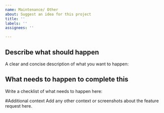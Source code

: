 ```yaml
---
name: Maintenance/ Other
about: Suggest an idea for this project
title: ''
labels: ''
assignees: ''

---
```


## Describe what should happen
A clear and concise description of what you want to happen:

## What needs to happen to complete this
Write a checklist of what needs to happen here:

#Additional context
Add any other context or screenshots about the feature request here.
